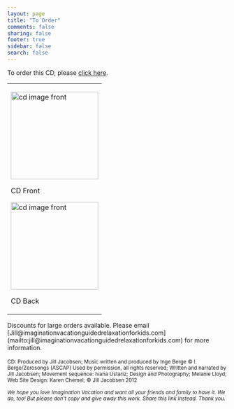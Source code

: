 ```yaml
---
layout: page
title: "To Order"
comments: false
sharing: false
footer: true
sidebar: false
search: false
---
```

To order this CD, please [click here](http://Kunaki.com/Sales.asp?PID=PX00Z8VCSI&PP=1).
<div>
	<table>
		<tbody>
			<tr>
				<td>
					<div class="figure">
	<p><a href="/images/ProductImage.jpg" target="_blank"><img alt="cd image front" src="/images/ProductImage.jpg" width="200" height="200" ></a></p><p>CD Front</p>
</div><div class="figure">
	<p><a href="/images/ProductImageBack.jpg" target="_blank"><img alt="cd image front" src="/images/ProductImageBack.jpg" width="200" height="200" ></a></p><p>CD Back</p></td></div>


</tr>
</table>

</div>
Discounts for large orders available. Please email [Jill@imaginationvacationguidedrelaxationforkids.com](mailto:jill@imaginationvacationguidedrelaxationforkids.com) for more information.
<br>
<br>
<small>CD: Produced by Jill Jacobsen; Music written and produced by Inge Berge &copy; I. Berge/Zerosongs (ASCAP) Used by permission, all rights reserved; Written and narrated by Jill Jacobsen; Movement sequence: Ivana Ustariz; Design and Photography; Melanie Lloyd; Web Site Design: Karen Chemel; &copy; Jill Jacobsen 2012 </small>

<small>_We hope you love Imagination Vacation and want all your friends and family to have it.  We do, too!  But please don't copy and give away this work. Share this link instead.  Thank you._</small>

